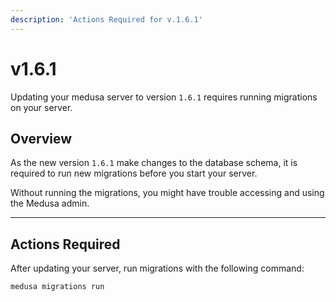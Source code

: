 ```yaml
---
description: 'Actions Required for v.1.6.1'
---
```


# v1.6.1

Updating your medusa server to version `1.6.1` requires running migrations on your server.

## Overview

As the new version `1.6.1` make changes to the database schema, it is required to run new migrations before you start your server.

Without running the migrations, you might have trouble accessing and using the Medusa admin.

---

## Actions Required

After updating your server, run migrations with the following command:

```bash
medusa migrations run
```
